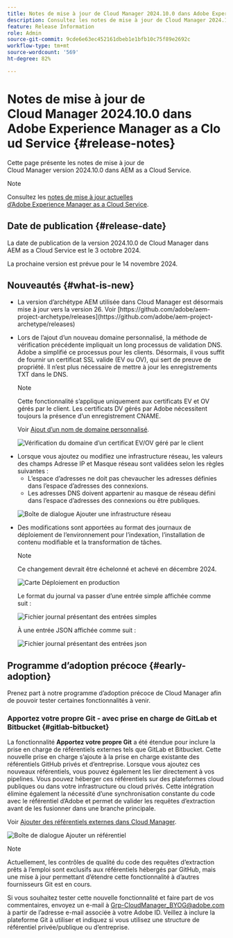 ```yaml
---
title: Notes de mise à jour de Cloud Manager 2024.10.0 dans Adobe Experience Manager as a Cloud Service
description: Consultez les notes de mise à jour de Cloud Manager 2024.10.0 dans AEM as a Cloud Service.
feature: Release Information
role: Admin
source-git-commit: 9cde6e63ec452161dbeb1e1bfb10c75f89e2692c
workflow-type: tm+mt
source-wordcount: '569'
ht-degree: 82%

---
```


# Notes de mise à jour de Cloud Manager 2024.10.0 dans Adobe Experience Manager as a Cloud Service {#release-notes}

Cette page présente les notes de mise à jour de Cloud Manager version 2024.10.0 dans AEM as a Cloud Service.

>[!NOTE]
>
>Consultez les [notes de mise à jour actuelles d’Adobe Experience Manager as a Cloud Service](/help/release-notes/release-notes-cloud/release-notes-current.md).

## Date de publication {#release-date}

La date de publication de la version 2024.10.0 de Cloud Manager dans AEM as a Cloud Service est le 3 octobre 2024.

La prochaine version est prévue pour le 14 novembre 2024.

## Nouveautés {#what-is-new}

* <!-- BOTH CS & AMS --> La version d’archétype AEM utilisée dans Cloud Manager est désormais mise à jour vers la version 26. Voir [https://github.com/adobe/aem-project-archetype/releases](https://github.com/adobe/aem-project-archetype/releases)

<!-- (CMGR-59817) -->

* <!-- CS ONLY --> Lors de l’ajout d’un nouveau domaine personnalisé, la méthode de vérification précédente impliquait un long processus de validation DNS. Adobe a simplifié ce processus pour les clients. Désormais, il vous suffit de fournir un certificat SSL valide (EV ou OV), qui sert de preuve de propriété. Il n’est plus nécessaire de mettre à jour les enregistrements TXT dans le DNS.

  >[!NOTE]
  >
  >Cette fonctionnalité s’applique uniquement aux certificats EV et OV gérés par le client. Les certificats DV gérés par Adobe nécessitent toujours la présence d’un enregistrement CNAME.

  Voir [Ajout d’un nom de domaine personnalisé](/help/implementing/cloud-manager/custom-domain-names/add-custom-domain-name.md).

  ![Vérification du domaine d’un certificat EV/OV géré par le client](/help/implementing/cloud-manager/assets/verify-domain-customer-managed-step.png)

* <!-- CS ONLY --> Lorsque vous ajoutez ou modifiez une infrastructure réseau, les valeurs des champs Adresse IP et Masque réseau sont validées selon les règles suivantes :

   * L’espace d’adresses ne doit pas chevaucher les adresses définies dans l’espace d’adresses des connexions.
   * Les adresses DNS doivent appartenir au masque de réseau défini dans l’espace d’adresses des connexions ou être publiques.

  ![Boîte de dialogue Ajouter une infrastructure réseau](/help/implementing/cloud-manager/release-notes/assets/network-infrastructure-add.png)

* <!-- CS ONLY --> Des modifications sont apportées au format des journaux de déploiement de l’environnement pour l’indexation, l’installation de contenu modifiable et la transformation de tâches.

  >[!NOTE]
  >
  >Ce changement devrait être échelonné et achevé en décembre 2024.

  ![Carte Déploiement en production](/help/implementing/cloud-manager/release-notes/assets/deploy-to-production-card.png)

  Le format du journal va passer d’une entrée simple affichée comme suit :

  ![Fichier journal présentant des entrées simples](/help/implementing/cloud-manager/release-notes/assets/log-file-simple-entry.png)

  À une entrée JSON affichée comme suit :

  ![Fichier journal présentant des entrées json](/help/implementing/cloud-manager/release-notes/assets/log-file-json-entry.png)


## Programme d’adoption précoce {#early-adoption}

Prenez part à notre programme d’adoption précoce de Cloud Manager afin de pouvoir tester certaines fonctionnalités à venir.

### Apportez votre propre Git - avec prise en charge de GitLab et Bitbucket {#gitlab-bitbucket}

<!-- BOTH CS & AMS -->

La fonctionnalité **Apportez votre propre Git** a été étendue pour inclure la prise en charge de référentiels externes tels que GitLab et Bitbucket. Cette nouvelle prise en charge s’ajoute à la prise en charge existante des référentiels GitHub privés et d’entreprise. Lorsque vous ajoutez ces nouveaux référentiels, vous pouvez également les lier directement à vos pipelines. Vous pouvez héberger ces référentiels sur des plateformes cloud publiques ou dans votre infrastructure ou cloud privés. Cette intégration élimine également la nécessité d’une synchronisation constante du code avec le référentiel d’Adobe et permet de valider les requêtes d’extraction avant de les fusionner dans une branche principale.

Voir [Ajouter des référentiels externes dans Cloud Manager](/help/implementing/cloud-manager/managing-code/external-repositories.md).

![Boîte de dialogue Ajouter un référentiel](/help/implementing/cloud-manager/release-notes/assets/repositories-add-release-notes.png)

>[!NOTE]
>
>Actuellement, les contrôles de qualité du code des requêtes d’extraction prêts à l’emploi sont exclusifs aux référentiels hébergés par GitHub, mais une mise à jour permettant d’étendre cette fonctionnalité à d’autres fournisseurs Git est en cours.

Si vous souhaitez tester cette nouvelle fonctionnalité et faire part de vos commentaires, envoyez un e-mail à [Grp-CloudManager_BYOG@adobe.com](mailto:Grp-CloudManager_BYOG@adobe.com) à partir de l’adresse e-mail associée à votre Adobe ID. Veillez à inclure la plateforme Git à utiliser et indiquez si vous utilisez une structure de référentiel privée/publique ou d’entreprise.


<!-- ## Bug fixes




## Known issues {#known-issues} -->
